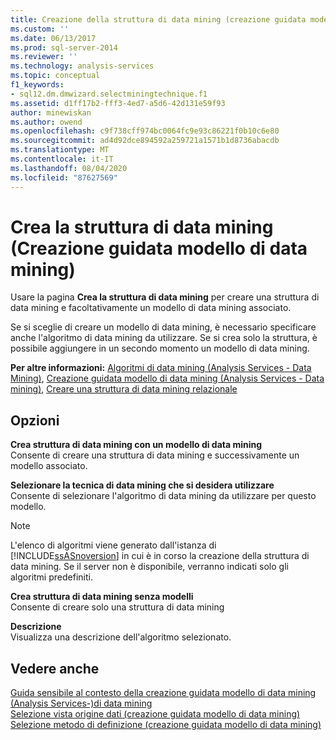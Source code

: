 ```yaml
---
title: Creazione della struttura di data mining (creazione guidata modello di data mining) | Microsoft Docs
ms.custom: ''
ms.date: 06/13/2017
ms.prod: sql-server-2014
ms.reviewer: ''
ms.technology: analysis-services
ms.topic: conceptual
f1_keywords:
- sql12.dm.dmwizard.selectminingtechnique.f1
ms.assetid: d1ff17b2-fff3-4ed7-a5d6-42d131e59f93
author: minewiskan
ms.author: owend
ms.openlocfilehash: c9f738cff974bc0064fc9e93c86221f0b10c6e80
ms.sourcegitcommit: ad4d92dce894592a259721a1571b1d8736abacdb
ms.translationtype: MT
ms.contentlocale: it-IT
ms.lasthandoff: 08/04/2020
ms.locfileid: "87627569"
---
```

# <a name="create-the-data-mining-structure-data-mining-wizard"></a>Crea la struttura di data mining (Creazione guidata modello di data mining)
  Usare la pagina **Crea la struttura di data mining** per creare una struttura di data mining e facoltativamente un modello di data mining associato.  
  
 Se si sceglie di creare un modello di data mining, è necessario specificare anche l'algoritmo di data mining da utilizzare. Se si crea solo la struttura, è possibile aggiungere in un secondo momento un modello di data mining.  
  
 **Per altre informazioni:** [Algoritmi di data mining &#40;Analysis Services - Data Mining&#41;](data-mining/data-mining-algorithms-analysis-services-data-mining.md), [Creazione guidata modello di data mining &#40;Analysis Services - Data mining&#41;](data-mining/data-mining-wizard-analysis-services-data-mining.md), [Creare una struttura di data mining relazionale](data-mining/create-a-relational-mining-structure.md)  
  
## <a name="options"></a>Opzioni  
 **Crea struttura di data mining con un modello di data mining**  
 Consente di creare una struttura di data mining e successivamente un modello associato.  
  
 **Selezionare la tecnica di data mining che si desidera utilizzare**  
 Consente di selezionare l'algoritmo di data mining da utilizzare per questo modello.  
  
> [!NOTE]  
>  L'elenco di algoritmi viene generato dall'istanza di [!INCLUDE[ssASnoversion](../includes/ssasnoversion-md.md)] in cui è in corso la creazione della struttura di data mining. Se il server non è disponibile, verranno indicati solo gli algoritmi predefiniti.  
  
 **Crea struttura di data mining senza modelli**  
 Consente di creare solo una struttura di data mining  
  
 **Descrizione**  
 Visualizza una descrizione dell'algoritmo selezionato.  
  
## <a name="see-also"></a>Vedere anche  
 [Guida sensibile al contesto della creazione guidata modello di data mining &#40;Analysis Services-&#41;di data mining](data-mining-wizard-f1-help-analysis-services-data-mining.md)   
 [Selezione vista origine dati &#40;creazione guidata modello di data mining&#41;](select-data-source-view-data-mining-wizard.md)   
 [Selezione metodo di definizione &#40;creazione guidata modello di data mining&#41;](select-the-definition-method-data-mining-wizard.md)  
  
  
